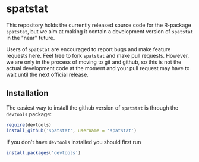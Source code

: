 spatstat
========

This repository holds the currently released source code for the
R-package `spatstat`, but we aim at making it contain a development
version of `spatstat` in the "near" future.

Users of `spatstat` are encouraged to report bugs and make feature
requests here. Feel free to fork `spatstat` and make pull
requests. However, we are only in the process of moving to git and
github, so this is not the actual development code at the moment and
your pull request may have to wait until the next official release.

## Installation

The easiest way to install the github version of `spatstat` is through the `devtools` package:

```R
require(devtools)
install_github('spatstat', username = 'spatstat')
```

If you don't have `devtools` installed you should first run

```R
install.packages('devtools')
```
